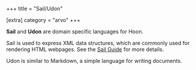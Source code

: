 +++
title = "Sail/Udon"

[extra]
category = "arvo"
+++

**Sail** and **Udon** are domain specific languages for Hoon.

Sail is used to express XML data structures, which are commonly used for rendering HTML
webpages. See the [Sail Guide](/guides/additional/sail) for more details.

Udon is similar to Markdown, a simple language for writing documents.
